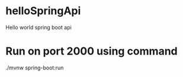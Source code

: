# helloSpringApi
Hello world spring boot api

# Run on port 2000 using command
./mvnw spring-boot:run
